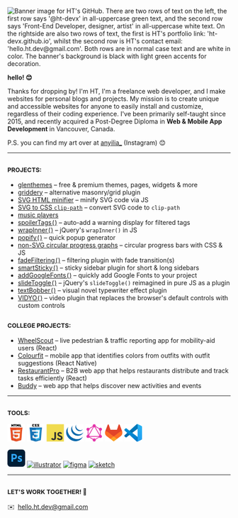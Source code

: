 ![Banner image for HT's GitHub. There are two rows of text on the left, the first row says '@ht-devx' in all-uppercase green text, and the second row says 'Front-End Developer, designer, artist' in all-uppercase white text. On the rightside are also two rows of text, the first is HT's portfolio link: 'ht-devx.github.io', whilst the second row is HT's contact email: 'hello.ht.dev@gmail.com'. Both rows are in normal case text and are white in color. The banner's background is black with light green accents for decoration.](https://github.com/ht-devx/ht-devx/assets/162752471/388f4a7a-f14c-4d59-9b69-bf457e02d3f6)

**hello! 😊**

Thanks for dropping by! I'm HT, I'm a freelance web developer, and I make websites for personal blogs and projects. My mission is to create unique and accessible websites for anyone to easily install and customize, regardless of their coding experience. I've been primarily self-taught since 2015, and recently acquired a Post-Degree Diploma in <b>Web & Mobile App Development</b> in Vancouver, Canada.

P.S. you can find my art over at [anyilia_](https://instagram.com/anyilia_) (Instagram) 😊

---

### <sub>**PROJECTS:**</sub>
* [glenthemes](//glenthemes.tumblr.com) &ndash; free & premium themes, pages, widgets & more
* [griddery](https://github.com/griddery/griddery.github.io#readme) &ndash; alternative masonry/grid plugin
* [SVG HTML minifier](https://svg-html-minifier.gitlab.io/view) &ndash; minify SVG code via JS
* [SVG to CSS `clip-path`](https://svg-css-clip-path.gitlab.io/view) &ndash; convert SVG code to `clip-path`
* [music players](//glenthemes.tumblr.com/tagged/my-music-player)
* [spoilerTags&hairsp;(&hairsp;)](//github.com/glenthemes/spoilerTags#readme) &ndash; auto-add a warning display for filtered tags
* [wrapInner&hairsp;(&hairsp;)](//gitlab.com/js-wrapinner/i) &ndash; jQuery's `wrapInner()` in JS
* [popify&hairsp;(&hairsp;)](https://gitlab.com/popify/i) &ndash; quick popup generator
* [non-SVG circular progress graphs](https://gitlab.com/circle-graph/s) &ndash; circular progress bars with CSS & JS
* [fadeFiltering&hairsp;(&hairsp;)](//gitlab.com/fade-filtering/s) &ndash; filtering plugin with fade transition(s)
* [smartSticky&hairsp;(&hairsp;)](//gitlab.com/smart-sticky/i) &ndash; sticky sidebar plugin for short & long sidebars
* [addGoogleFonts&hairsp;(&hairsp;)](https://github.com/ht-devx/addGoogleFonts) &ndash; quickly add Google Fonts to your project
* [slideToggle&hairsp;(&hairsp;)](https://github.com/ht-devx/slideToggle) &ndash; jQuery's `slideToggle()` reimagined in pure JS as a plugin
* [textBobber&hairsp;(&hairsp;)](https://github.com/ht-devx/textBobber) &ndash; visual novel typewriter effect plugin
* [VIDYO&hairsp;(&hairsp;)](https://github.com/ht-devx/VIDYO) &ndash; video plugin that replaces the browser's default controls with custom controls

### <sub>**COLLEGE PROJECTS:**</sub>
* [WheelScout](//dub.sh/WheelScout) &ndash; live pedestrian & traffic reporting app for mobility-aid users (React)
* [Colourfit](//dub.sh/colourfit) &ndash; mobile app that identifies colors from outfits with outfit suggestions (React Native)
* [RestaurantPro](//dub.sh/restaurantPro) &ndash; B2B web app that helps restaurants distribute and track tasks efficiently (React)
* [Buddy](//dub.sh/buddy-2022) &ndash; web app that helps discover new activities and events

---

### <sub>**TOOLS:**</sub>
<!-- https://github.com/devicons/devicon/tree/master/icons -->
<a href="https://www.w3.org/html/" target="_blank" rel="noreferrer"> <img src="https://raw.githubusercontent.com/devicons/devicon/master/icons/html5/html5-original-wordmark.svg" alt="html5" width="40" height="40"/></a>  <a href="https://www.w3schools.com/css/" target="_blank" rel="noreferrer"><img src="https://raw.githubusercontent.com/devicons/devicon/master/icons/css3/css3-original-wordmark.svg" alt="css3" width="40" height="40"/></a>  <a href="https://developer.mozilla.org/en-US/docs/Web/JavaScript" target="_blank" rel="noreferrer"><img src="https://raw.githubusercontent.com/devicons/devicon/master/icons/javascript/javascript-original.svg" alt="javascript" width="40" height="40"/></a>  <a href="https://jquery.com/" target="_blank" rel="noreferrer"><img src="https://raw.githubusercontent.com/devicons/devicon/master/icons/jquery/jquery-original.svg" alt="javascript" width="40" height="40"/></a> <a href="//www.apollographql.com" target="_blank" rel="noreferrer"> <img src="https://raw.githubusercontent.com/devicons/devicon/master/icons/graphql/graphql-plain.svg" alt="GraphQL" width="40" height="40"/></a> <a href="https://gitlab.com" target="_blank" rel="noreferrer"><img src="https://raw.githubusercontent.com/devicons/devicon/master/icons/gitlab/gitlab-original.svg" alt="gitlab" width="40" height="40"/></a>  <a href="https://code.visualstudio.com" target="_blank" rel="noreferrer"><img src="https://raw.githubusercontent.com/devicons/devicon/master/icons/vscode/vscode-original.svg" alt="visual studio code" width="40" height="40"/></a>

<a href="https://www.photoshop.com/en" target="_blank" rel="noreferrer"><img src="https://raw.githubusercontent.com/devicons/devicon/master/icons/photoshop/photoshop-original.svg" alt="photoshop" width="40" height="40"/></a>  <a href="https://www.adobe.com/in/products/illustrator.html" target="_blank" rel="noreferrer"><img src="https://www.vectorlogo.zone/logos/adobe_illustrator/adobe_illustrator-icon.svg" alt="illustrator" width="40" height="40"/></a>  <a href="https://www.figma.com/" target="_blank" rel="noreferrer"><img src="https://www.vectorlogo.zone/logos/figma/figma-icon.svg" alt="figma" width="40" height="40"/></a>  <a href="https://www.sketch.com/" target="_blank" rel="noreferrer"> <img src="https://www.vectorlogo.zone/logos/sketchapp/sketchapp-icon.svg" alt="sketch" width="40" height="40"/></a>

---

### <sub>**LET'S WORK TOGETHER! 🫶**</sub>

:envelope:&ensp;[hello.ht.dev@gmail.com](mailto:hello.ht.dev@gmail.com)
